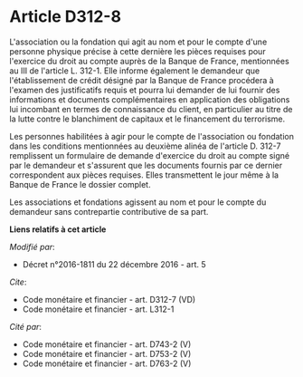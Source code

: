 # Article D312-8

L'association ou la fondation qui agit au nom et pour le compte d'une personne physique précise à cette dernière les pièces
requises pour l'exercice du droit au compte auprès de la Banque de France, mentionnées au III  de l'article L. 312-1. Elle
informe également le demandeur que l'établissement de crédit désigné par la Banque de France procédera à l'examen des
justificatifs requis et pourra lui demander de lui fournir des informations et documents complémentaires en application des
obligations lui incombant en termes de connaissance du client, en particulier au titre de la lutte contre le blanchiment de
capitaux et le financement du terrorisme. 

Les personnes habilitées à agir pour le compte de l'association ou fondation dans les conditions mentionnées au deuxième
alinéa de l'article D. 312-7 remplissent un formulaire de demande d'exercice du droit au compte signé par le demandeur et
s'assurent que les documents fournis par ce dernier correspondent aux pièces requises. Elles transmettent le jour même à la
Banque de France le dossier complet. 

Les associations et fondations agissent au nom et pour le compte du demandeur sans contrepartie contributive de sa part.

**Liens relatifs à cet article**

_Modifié par_:

  - Décret n°2016-1811 du 22 décembre 2016 - art. 5

_Cite_:

  - Code monétaire et financier - art. D312-7 (VD)
  - Code monétaire et financier - art. L312-1

_Cité par_:

  - Code monétaire et financier - art. D743-2 (V)
  - Code monétaire et financier - art. D753-2 (V)
  - Code monétaire et financier - art. D763-2 (V)
